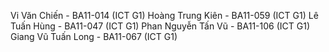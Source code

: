 Vi Văn Chiến - BA11-014 (ICT G1)
Hoàng Trung Kiên - BA11-059 (ICT G1)
Lê Tuấn Hùng - BA11-047 (ICT G1)
Phan Nguyễn Tấn Vũ - BA11-106 (ICT G1)
Giang Vũ Tuấn Long - BA11-067 (ICT G1)